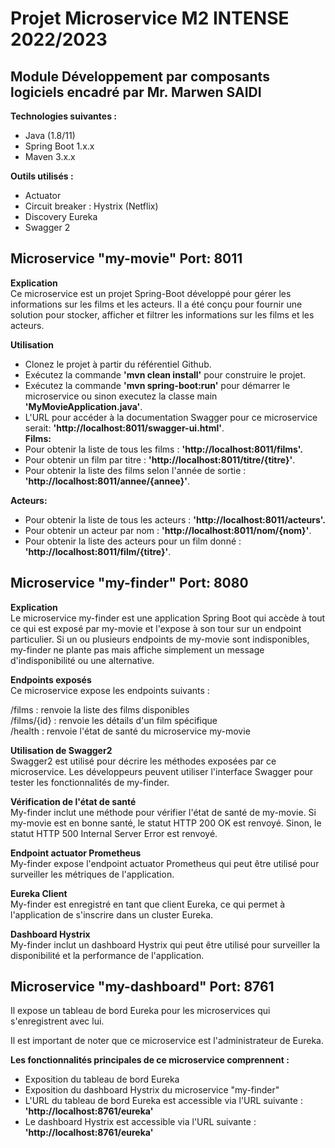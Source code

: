 # Projet Microservice M2 INTENSE 2022/2023  
## Module Développement par composants logiciels encadré par Mr. Marwen SAIDI  
__Technologies suivantes :__  
  - Java (1.8/11)  
  - Spring Boot 1.x.x  
  - Maven 3.x.x  

__Outils utilisés :__  
  - Actuator  
  - Circuit breaker : Hystrix (Netflix)  
  - Discovery Eureka  
  - Swagger 2  

## Microservice "my-movie" Port: 8011  
__Explication__  
Ce microservice est un projet Spring-Boot développé pour gérer les informations sur les films et les acteurs. Il a été conçu pour fournir une solution pour stocker, afficher et filtrer les informations sur les films et les acteurs.  

__Utilisation__  
  - Clonez le projet à partir du référentiel Github.  
  - Exécutez la commande __'mvn clean install'__ pour construire le projet.  
  - Exécutez la commande __'mvn spring-boot:run'__ pour démarrer le microservice ou sinon executez la classe main __'MyMovieApplication.java'__.  
  - L'URL pour accéder à la documentation Swagger pour ce microservice serait: __'http://localhost:8011/swagger-ui.html'__.  
__Films:__  
  - Pour obtenir la liste de tous les films : __'http://localhost:8011/films'.__  
  - Pour obtenir un film par titre : __'http://localhost:8011/titre/{titre}'__.  
  - Pour obtenir la liste des films selon l'année de sortie : __'http://localhost:8011/annee/{annee}'__. 

__Acteurs:__  
  - Pour obtenir la liste de tous les acteurs : __'http://localhost:8011/acteurs'.__  
  - Pour obtenir un acteur par nom : __'http://localhost:8011/nom/{nom}'__.  
  - Pour obtenir la liste des acteurs pour un film donné : __'http://localhost:8011/film/{titre}'__.  


## Microservice "my-finder" Port: 8080  
__Explication__  
Le microservice my-finder est une application Spring Boot qui accède à tout ce qui est exposé par my-movie et l'expose à son tour sur un endpoint particulier. Si un ou plusieurs endpoints de my-movie sont indisponibles, my-finder ne plante pas mais affiche simplement un message d'indisponibilité ou une alternative.  

__Endpoints exposés__  
Ce microservice expose les endpoints suivants :  

/films : renvoie la liste des films disponibles  
/films/{id} : renvoie les détails d'un film spécifique  
/health : renvoie l'état de santé du microservice my-movie  

__Utilisation de Swagger2__  
Swagger2 est utilisé pour décrire les méthodes exposées par ce microservice. Les développeurs peuvent utiliser l'interface Swagger pour tester les fonctionnalités de my-finder.  

__Vérification de l'état de santé__  
My-finder inclut une méthode pour vérifier l'état de santé de my-movie. Si my-movie est en bonne santé, le statut HTTP 200 OK est renvoyé. Sinon, le statut HTTP 500 Internal Server Error est renvoyé.  

__Endpoint actuator Prometheus__  
My-finder expose l'endpoint actuator Prometheus qui peut être utilisé pour surveiller les métriques de l'application.  

__Eureka Client__  
My-finder est enregistré en tant que client Eureka, ce qui permet à l'application de s'inscrire dans un cluster Eureka.  

__Dashboard Hystrix__  
My-finder inclut un dashboard Hystrix qui peut être utilisé pour surveiller la disponibilité et la performance de l'application.  

## Microservice "my-dashboard" Port: 8761  
Il expose un tableau de bord Eureka pour les microservices qui s'enregistrent avec lui.  

Il est important de noter que ce microservice est l'administrateur de Eureka.  

__Les fonctionnalités principales de ce microservice comprennent :__  

  - Exposition du tableau de bord Eureka
  - Exposition du dashboard Hystrix du microservice "my-finder"
  - L'URL du tableau de bord Eureka est accessible via l'URL suivante : __'http://localhost:8761/eureka'__  
  - Le dashboard Hystrix est accessible via l'URL suivante : __'http://localhost:8761/eureka'__  
  
